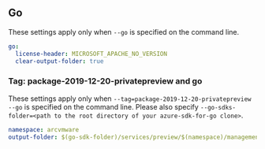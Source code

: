 ## Go

These settings apply only when `--go` is specified on the command line.

```yaml $(go)
go:
  license-header: MICROSOFT_APACHE_NO_VERSION
  clear-output-folder: true
```

### Tag: package-2019-12-20-privatepreview and go

These settings apply only when `--tag=package-2019-12-20-privatepreview --go` is specified on the command line.
Please also specify `--go-sdks-folder=<path to the root directory of your azure-sdk-for-go clone>`.

```yaml $(tag) == 'package-2019-12-20-privatepreview' && $(go)
namespace: arcvmware
output-folder: $(go-sdk-folder)/services/preview/$(namespace)/management/2019-12-20-privatepreview/$(namespace)
```

